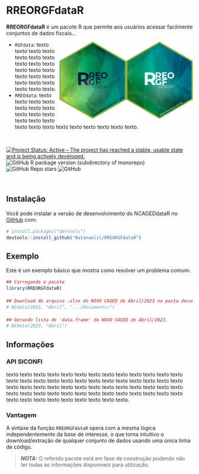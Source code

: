 
<!-- README.md is generated from README.Rmd. Please edit that file -->

# RREORGFdataR

<!-- badges: start -->
<!-- badges: end -->

**RREORGFdataR** é um pacote R que permite aos usuários acessar
facilmente conjuntos de dados fiscais…

<img align="right" src="man/figures/Logo_1.png" alt="logo" width="180"><img align="right" src="man/figures/Logo_2.png" alt="logo" width="180">

- `RGFdata`: texto texto texto texto texto texto texto texto texto texto
  texto texto texto texto texto texto texto texto texto texto texto
  texto.
- `RREOdata`: texto texto texto texto texto texto texto texto texto
  texto texto texto texto texto texto texto texto texto texto texto
  texto texto.

<br />

<!-- badges: start -->
<!-- [![CRAN/METACRAN Version](https://www.r-pkg.org/badges/version/geouy)](https://CRAN.R-project.org/package=geouy) -->
<!-- [![CRAN/METACRAN Total downloads](https://cranlogs.r-pkg.org/badges/grand-total/geouy?color=blue)](https://CRAN.R-project.org/package=geouy)  -->
<!-- [![CRAN/METACRAN downloads per month](https://cranlogs.r-pkg.org/badges/geouy?color=orange)](https://CRAN.R-project.org/package=geouy) -->
<!-- <br /> -->
<!-- [![AppVeyor build status](https://ci.appveyor.com/api/projects/status/github/RichDeto/geouy?branch=master&svg=true)](https://ci.appveyor.com/project/RichDeto/geouy) -->
<!-- [![R](https://github.com/Natanaelsl/NCAGEDdataR/actions/workflows/r.yml/badge.svg)](https://github.com/Natanaelsl/NCAGEDdataR/actions/workflows/r.yml) -->

[![Project Status: Active – The project has reached a stable, usable
state and is being actively
developed.](https://www.repostatus.org/badges/latest/active.svg)](https://www.repostatus.org/#active)
![GitHub R package version (subdirectory of
monorepo)](https://img.shields.io/github/r-package/v/Natanaelsl/RREORGFdataR)
![GitHub Repo
stars](https://img.shields.io/github/stars/Natanaelsl/pagedreport?color=orange)
![GitHub](https://img.shields.io/github/license/Natanaelsl/RREORGFdataR)

<!-- badges: end -->

<br />

<!-- --- -->

## Instalação

Você pode instalar a versão de desenvolvimento do NCAGEDdataR no
[GitHub](https://github.com/) com:

``` r
# install.packages("devtools")
devtools::install_github("Natanaelsl/RREORGFdataR")
```

<!-- --- -->

## Exemplo

Este é um exemplo básico que mostra como resolver um problema comum:

``` r
## Carregando o pacote
library(RREORGFdataR)

## Download do arquivo .xlsx do NOVO CAGED de Abril/2023 na pasta documentos.
# NCdata(2023, "Abril", ".../Documents/")

## Gerando lista de 'data.frame' do NOVO CAGED de Abril/2023.
# NCdata(2023, "Abril")
```

<!-- --- -->

## Informações

### API SICONFI

texto texto texto texto texto texto texto texto texto texto texto texto
texto texto texto texto texto texto texto texto texto texto texto texto
texto texto texto texto texto texto texto texto texto texto texto texto
texto texto texto texto texto texto texto texto texto texto texto texto
texto texto texto texto texto texto texto texto texto texto texto texto
texto.

### Vantagem

A sintaxe da função `RREORGFdataR` opera com a mesma lógica
independentemente da base de interesse, o que torna intuitivo o
download/extração de qualquer conjunto de dados usando uma única linha
de código.

> ***NOTA:*** O referido pacote está em fase de construção podendo não
> ter todas as informações disponíveis para utilização.
